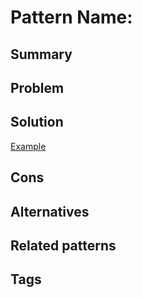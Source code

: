 # Pattern Name: <!-- Pattern name here. -->

## Summary

<!-- One paragraph explanation of the feature. -->

## Problem

<!-- What problem does this pattern solve? -->

<!-- What is an example use case? -->

## Solution

<!-- How does this pattern fix the problem. -->

<!-- Attach example usage code together with simple tests that verify the solution's objectives. -->

[Example](./src/lib.rs)

## Cons

<!-- Downsides of this solution. -->

<!-- Things this pattern does not solve or makes more difficult. -->

## Alternatives

<!-- Alternative patterns and unnamed solutions. -->

<!-- How does this solution compare to the alternatives? -->

<!-- Be creative here, what you may consider a bad alternative can possibly turn into a better solution with enough collective knowledge. -->

## Related patterns

<!-- Patterns that solve the same problem. This can be a duplicate of #Alternatives, use as you will. -->

<!-- Patterns that can be used together with this pattern. -->

<!-- Patterns that use similar API. -->

## Tags

<!-- List of keywords related to this pattern. -->

<!-- List of other known names for this pattern. -->
